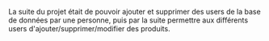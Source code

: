 La suite du projet était de pouvoir ajouter et supprimer des users de la base de données par une personne, puis par la suite permettre aux différents users d'ajouter/supprimer/modifier des produits.
